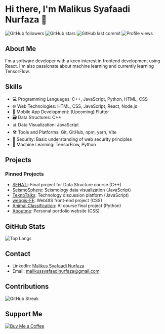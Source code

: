 # Hi there, I'm Malikus Syafaadi Nurfaza 👋

![GitHub followers](https://img.shields.io/github/followers/Malikusfz?style=social)
![GitHub stars](https://img.shields.io/github/stars/Malikusfz?style=social)
![GitHub last commit](https://img.shields.io/github/last-commit/Malikusfz/Malikusfz)
![Profile views](https://komarev.com/ghpvc/?username=Malikusfz&color=blue)

## About Me
I'm a software developer with a keen interest in frontend development using React. I'm also passionate about machine learning and currently learning TensorFlow.

## Skills
- 💻 Programming Languages: C++, JavaScript, Python, HTML, CSS
- 🌐 Web Technologies: HTML, CSS, JavaScript, React, Node.js
- 📱 Mobile App Development: (Upcoming) Flutter
- 🗃️ Data Structures: C++
- 📊 Data Visualization: JavaScript
- 🛠 Tools and Platforms: Git, GitHub, npm, yarn, Vite
- 🔐 Security: Basic understanding of web security principles
- 🤖 Machine Learning: TensorFlow, Python

## Projects
### Pinned Projects
- [SEHATi](https://github.com/Malikusfz/SEHATi): Final project for Data Structure course (C++)
- [SeismoSphere](https://github.com/Malikusfz/SeismoSphere): Seismology data visualization (JavaScript)
- [TeknoTalks](https://github.com/Malikusfz/TeknoTalks): Technology discussion platform (JavaScript)
- [webgis-FE](https://github.com/fathaaa/webgis-FE): WebGIS front-end project (CSS)
- [Animal Classification](https://github.com/GirasArya/Animal-Classification): AI course final project (Python)
- [Aboutme](https://github.com/Malikusfz/Aboutme): Personal portfolio website (CSS)

## GitHub Stats
![Top Langs](https://github-readme-stats.vercel.app/api/top-langs/?username=Malikusfz&layout=compact&theme=radical)

## Contact
- LinkedIn: [Malikus Syafaadi Nurfaza](https://www.linkedin.com/in/malikussyafaadinurfaza/)
- Email: [malikussyafaadinurfaza@gmail.com](mailto:malikussyafaadinurfaza@gmail.com)

## Contributions
![GitHub Streak](https://github-readme-streak-stats.herokuapp.com/?user=Malikusfz&theme=radical)

## Support Me
[![Buy Me a Coffee](https://img.shields.io/badge/Buy%20Me%20a%20Coffee-ffdd00?style=flat-square&logo=buy-me-a-coffee&logoColor=black)](https://www.buymeacoffee.com/Faza)
